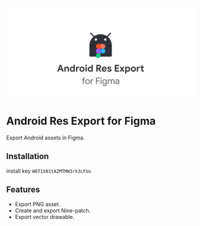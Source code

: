 ![](android_res_export_figma.png)

# Android Res Export for Figma

Export Android assets in Figma.

## Installation

install key `W6T1X01tAZMTMW3rk3LFUx`

## Features

- Export PNG asset.
- Create and export Nine-patch.  
- Export vector drawable.
